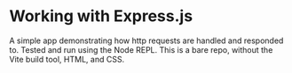 # Working with Express.js

A simple app demonstrating how http requests are handled and responded to. Tested and run using the Node REPL.
This is a bare repo, without the Vite build tool, HTML, and CSS.
